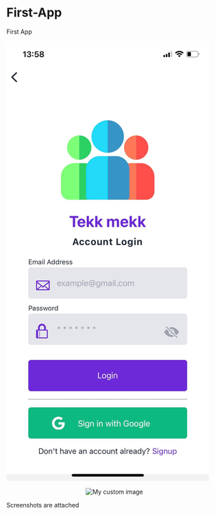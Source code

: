 # First-App
First App

![ScreenShot](Screenshots/Login_Screen.jpg)

<p align="center">
  <img src="https://github.com/Extbech/First-App/blob/main/Screenshots/Login_Screen.png?raw=true" alt="My custom image"/>
</p>
Screenshots are attached
